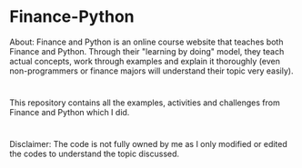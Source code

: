 # Finance-Python

About: Finance and Python is an online course website that teaches both Finance and Python. Through their "learning by doing" model, they teach actual concepts, work through examples and explain it thoroughly (even non-programmers or finance majors will understand their topic very easily). 
#
This repository contains all the examples, activities and challenges from Finance and Python which I did.
#
Disclaimer: The code is not fully owned by me as I only modified or edited the codes to understand the topic discussed.
